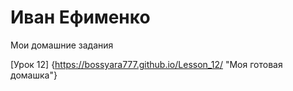 

# Иван Ефименко
Мои домашние задания

[Урок 12] {https://bossyara777.github.io/Lesson_12/ "Моя готовая домашка"}
